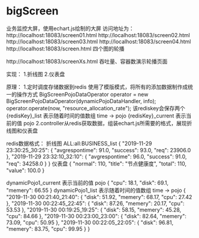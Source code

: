 # bigScreen
业务监控大屏，使用echart.js绘制的大屏
访问地址为：
http://localhost:18083/screen01.html
http://localhost:18083/screen02.html
http://localhost:18083/screen03.html
http://localhost:18083/screen04.html
http://localhost:18083/screen.html      四个图的轮播

http://localhost:18083/screenXs.html    吞吐量、容器数演示轮播页面

实现：
1.折线图
2.仪表盘

原理：
1.定时调度存储数据到redis
使用了模版模式，将所有的添加数据制作成统一的操作方式
BigScreenPojoDataOperator operator = new BigScreenPojoDataOperator(dynamicPojoDataHandler, info);
		operator.operate(now, "resource_allocation_rate");
该rediskey会保存两个
{redisKey}_list     表示随着时间的值数组    time -> pojo
{redisKey}_current  表示当前的值           pojo
2.controller从redis获取数据，组装echart.js所需要的格式，展现折线图和仪表盘

redis数据格式：
折线图
    ALL:all:BUSINESS_list
    {
      "2019-11-29 23:30:25_30:25": {
        "avgrespontime": 91.0,
        "success": 93.0,
        "req": 23906.0
      },
      "2019-11-29 23:32:10_32:10": {
        "avgrespontime": 96.0,
        "success": 91.0,
        "req": 34258.0
      }
    }
仪表盘
    {
      "normal": 110,
      "title": "节点健康度",
      "total": 110,
      "value": 100.0
    }






dynamicPojo1_current
表示当前的值           pojo
{
  "cpu": 18.1,
  "disk": 69.1,
  "memery": 66.55
}
dynamicPojo1_list
表示随着时间的值数组    time -> pojo
{
  "2019-11-30 00:21:40_21:40": {
    "disk": 51.92,
    "memery": 68.17,
    "cpu": 27.42
  },
  "2019-11-30 00:22:45_22:45": {
    "disk": 87.26,
    "memery": 20.17,
    "cpu": 53.53
  },
  "2019-11-30 00:19:25_19:25": {
    "disk": 58.15,
    "memery": 45.28,
    "cpu": 84.66
  },
  "2019-11-30 00:23:00_23:00": {
    "disk": 82.64,
    "memery": 73.09,
    "cpu": 50.95
  },
  "2019-11-30 00:22:05_22:05": {
    "disk": 96.81,
    "memery": 83.75,
    "cpu": 99.95
  }
}

